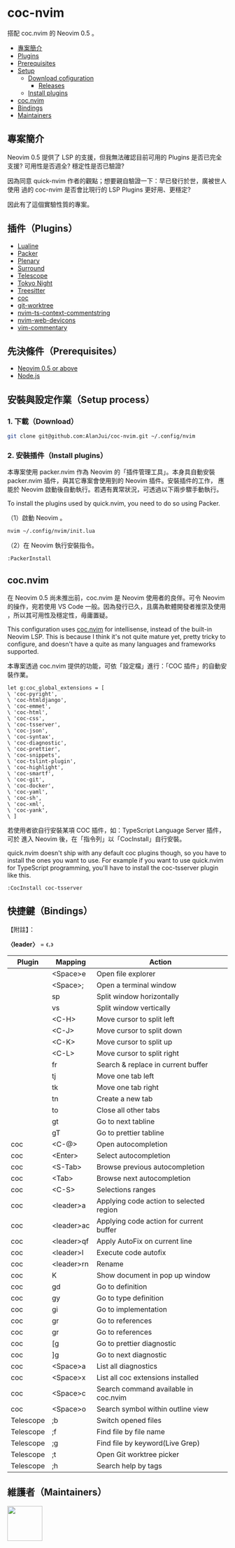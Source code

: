 # coc-nvim

搭配 coc.nvim 的 Neovim 0.5 。

- [專案簡介](#what-is-this)
- [Plugins](#plugins)
- [Prerequisites](#prerequisites)
- [Setup](#setup-quicknvim)
  - [Download cofiguration](#1-download-configuration)
    - [Releases](#releases)
  - [Install plugins](#2-install-plugins)
- [coc.nvim](#cocnvim)
- [Bindings](#bindings)
- [Maintainers](#maintainers)

## 專案簡介

Neovim 0.5 提供了 LSP 的支援，但我無法確認目前可用的 Plugins 是否已完全支援?
可用性是否週全? 穩定性是否已驗證?

因為同意 quick-nvim 作者的觀點；想要親自驗證一下：早已發行於世，廣被世人使用
過的 coc-nvim 是否會比現行的 LSP Plugins 更好用、更穩定?

因此有了這個實驗性質的專案。

## 插件（Plugins）

- [Lualine](https://github.com/nvim-lualine/lualine.nvim)
- [Packer](https://github.com/wbthomason/packer.nvim)
- [Plenary](https://github.com/nvim-lua/plenary.nvim)
- [Surround](https://github.com/blackCauldron7/surround.nvim)
- [Telescope](https://github.com/nvim-telescope/telescope.nvim)
- [Tokyo Night](https://github.com/folke/tokyonight.nvim)
- [Treesitter](https://github.com/nvim-treesitter/nvim-treesitter)
- [coc](https://github.com/neoclide/coc.nvim)
- [git-worktree](https://github.com/ThePrimeagen/git-worktree.nvim)
- [nvim-ts-context-commentstring](https://github.com/JoosepAlviste/nvim-ts-context-commentstring)
- [nvim-web-devicons](https://github.com/kyazdani42/nvim-web-devicons)
- [vim-commentary](https://github.com/tpope/vim-commentary/)

## 先決條件（Prerequisites）

- [Neovim 0.5 or above](https://neovim.io)
- [Node.js](https://nodejs.org)

## 安裝與設定作業（Setup process）

### 1. 下載（Download）

```sh
git clone git@github.com:AlanJui/coc-nvim.git ~/.config/nvim
```

### 2. 安裝插件（Install plugins）

本專案使用 packer.nvim 作為 Neovim 的「插件管理工具」。本身具自動安裝
packer.nvim 插件，與其它專案會使用到的 Neovim 插件。安裝插件的工作，
應能於 Neovim 啟動後自動執行。若遇有異常狀況，可透過以下兩步驟手動執行。

To install the plugins used by quick.nvim, you need to do so using Packer.

（1）啟動 Neovim 。

```sh
nvim ~/.config/nvim/init.lua
```

（2）在 Neovim 執行安裝指令。

```vim
:PackerInstall
```

## coc.nvim

在 Neovim 0.5 尚未推出前，coc.nvim 是 Neovim 使用者的良伴。可令 Neovim
的操作，宛若使用 VS Code 一般。因為發行已久，且廣為軟體開發者推崇及使用
，所以其可用性及穩定性，毋庸置疑。

This configuration uses [coc.nvim](https://github.com/neoclide/coc.nvim) for
intellisense, instead of the built-in Neovim LSP. This is because I think it's
not quite mature yet, pretty tricky to configure, and doesn't have a quite as
many languages and frameworks supported.

本專案透過 coc.nvim 提供的功能，可依「設定檔」進行：「COC 插件」的自動安裝作業。

```vim
let g:coc_global_extensions = [
\ 'coc-pyright',
\ 'coc-htmldjango',
\ 'coc-emmet',
\ 'coc-html',
\ 'coc-css',
\ 'coc-tsserver',
\ 'coc-json',
\ 'coc-syntax',
\ 'coc-diagnostic',
\ 'coc-prettier',
\ 'coc-snippets',
\ 'coc-tslint-plugin',
\ 'coc-highlight',
\ 'coc-smartf',
\ 'coc-git',
\ 'coc-docker',
\ 'coc-yaml',
\ 'coc-sh',
\ 'coc-xml',
\ 'coc-yank',
\ ]
```

若使用者欲自行安裝某項 COC 插件，如：TypeScript Language Server 插件，可於
進入 Neovim 後，在「指令列」以「CocInstall」自行安裝。

quick.nvim doesn't ship with any default coc plugins though, so you have to
install the ones you want to use. For example if you want to use quick.nvim for
TypeScript programming, you'll have to install the coc-tsserver plugin like
this.

```vim
:CocInstall coc-tsserver
```

## 快捷鍵（Bindings）

【附註】：

**〈leader〉** = `《，》`

| Plugin    | Mapping      | Action                                  |
| --------- | ------------ | --------------------------------------- |
|           | \<Space\>e   | Open file explorer                      |
|           | \<Space\>;   | Open a terminal window                  |
|           | sp           | Split window horizontally               |
|           | vs           | Split window vertically                 |
|           | \<C-H\>      | Move cursor to split left               |
|           | \<C-J\>      | Move cursor to split down               |
|           | \<C-K\>      | Move cursor to split up                 |
|           | \<C-L\>      | Move cursor to split right              |
|           | fr           | Search & replace in current buffer      |
|           | tj           | Move one tab left                       |
|           | tk           | Move one tab right                      |
|           | tn           | Create a new tab                        |
|           | to           | Close all other tabs                    |
|           | gt           | Go to next tabline                      |
|           | gT           | Go to prettier tabline                  |
| coc       | \<C-@\>      | Open autocompletion                     |
| coc       | \<Enter\>    | Select autocompletion                   |
| coc       | \<S-Tab\>    | Browse previous autocompletion          |
| coc       | \<Tab\>      | Browse next autocompletion              |
| coc       | \<C-S\>      | Selections ranges                       |
| coc       | \<leader\>a  | Applying code action to selected region |
| coc       | \<leader\>ac | Applying code action for current buffer |
| coc       | \<leader\>qf | Apply AutoFix on current line           |
| coc       | \<leader\>l  | Execute code autofix                    |
| coc       | \<leader\>rn | Rename                                  |
| coc       | K            | Show document in pop up window          |
| coc       | gd           | Go to definition                        |
| coc       | gy           | Go to type definition                   |
| coc       | gi           | Go to implementation                    |
| coc       | gr           | Go to references                        |
| coc       | gr           | Go to references                        |
| coc       | [g           | Go to prettier diagnostic               |
| coc       | ]g           | Go to next diagnostic                   |
| coc       | \<Space\>a   | List all diagnostics                    |
| coc       | \<Space\>x   | List all coc extensions installed       |
| coc       | \<Space\>c   | Search command available in coc.nvim    |
| coc       | \<Space\>o   | Search symbol within outline view       |
| Telescope | ;b           | Switch opened files                     |
| Telescope | ;f           | Find file by file name                  |
| Telescope | ;g           | Find file by keyword(Live Grep)         |
| Telescope | ;t           | Open Git worktree picker                |
| Telescope | ;h           | Search help by tags                     |

## 維護者（Maintainers）

<a href="https://github.com/albingroen">
  <img src="https://avatars.githubusercontent.com/u/2138279?v=4" width="80" height="80" />
</a>
